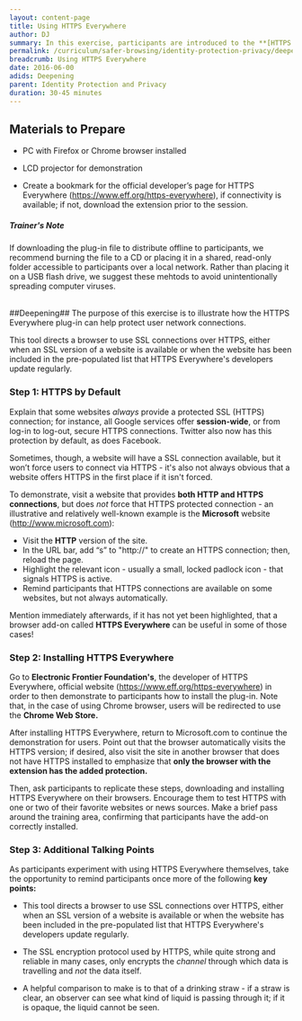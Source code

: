 ```yaml
---
layout: content-page
title: Using HTTPS Everywhere
author: DJ
summary: In this exercise, participants are introduced to the **[HTTPS Everywhere](https://www.eff.org/https-everywhere)** plug-in for Chrome and Firefox browsers. HTTPS Everywhere forces HTTPS for websites that offer such connections but do not automatically route users via HTTPS by default; likewise, if a site does not offer any kind of HTTPS connection, the plug-in alerts users to this fact.
permalink: /curriculum/safer-browsing/identity-protection-privacy/deepening/using-https-everywhere
breadcrumb: Using HTTPS Everywhere
date: 2016-06-00
adids: Deepening
parent: Identity Protection and Privacy
duration: 30-45 minutes
---
```


## Materials to Prepare ##

- PC with Firefox or Chrome browser installed
- LCD projector for demonstration

- Create a bookmark for the official developer’s page for HTTPS Everywhere (https://www.eff.org/https-everywhere), if connectivity is available; if not, download the extension prior to the session.

##### Trainer's Note
If downloading the plug-in file to distribute offline to participants, we recommend burning the file to a CD or placing it in a shared, read-only folder accessible to participants over a local network. Rather than placing it on a USB flash drive, we suggest these mehtods to avoid unintentionally spreading computer viruses.
<br><br>

##Deepening##
The purpose of this exercise is to illustrate how the HTTPS Everywhere plug-in can help protect user network connections. 

This tool directs a browser to use SSL connections over HTTPS, either when an SSL version of a website is available or when the website has been included in the pre-populated list that HTTPS Everywhere's developers update regularly.

### Step 1: HTTPS by Default
Explain that some websites *always* provide a protected SSL (HTTPS) connection; for instance, all Google services offer **session-wide**, or from log-in to log-out, secure HTTPS connections. Twitter also now has this protection by default, as does Facebook.

Sometimes, though, a website will have a SSL connection available, but it won’t force users to connect via HTTPS - it's also not always obvious that a website offers HTTPS in the first place if it isn't forced.

To demonstrate, visit a website that provides **both HTTP and HTTPS connections**, but does *not* force that HTTPS protected connection - an illustrative and relatively well-known example is the **Microsoft** website (http://www.microsoft.com):

- Visit the **HTTP** version of the site.
- In the URL bar, add “s” to "http://" to create an HTTPS connection; then, reload the page.
- Highlight the relevant icon - usually a small, locked padlock icon - that signals HTTPS is active.
- Remind participants that HTTPS connections are available on some websites, but not always automatically.

Mention immediately afterwards, if it has not yet been highlighted, that a browser add-on called **HTTPS Everywhere** can be useful in some of those cases!
<br>

### Step 2: Installing HTTPS Everywhere
Go to **Electronic Frontier Foundation's**, the developer of HTTPS Everywhere, official website (https://www.eff.org/https-everywhere) in order to then demonstrate to participants how to install the plug-in. Note that, in the case of using Chrome browser, users will be redirected to use the **Chrome Web Store.**

After installing HTTPS Everywhere, return to Microsoft.com to continue the demonstration for users. Point out that the browser automatically visits the HTTPS version; if desired, also visit the site in another browser that does not have HTTPS installed to emphasize that **only the browser with the extension has the added protection.**

Then, ask participants to replicate these steps, downloading and installing HTTPS Everywhere on their browsers. Encourage them to test HTTPS with one or two of their favorite websites or news sources. Make a brief pass around the training area, confirming that participants have the add-on correctly installed.

### Step 3: Additional Talking Points

As participants experiment with using HTTPS Everywhere themselves, take the opportunity to remind participants once more of the following **key points:**

- This tool directs a browser to use SSL connections over HTTPS, either when an SSL version of a website is available or when the website has been included in the pre-populated list that HTTPS Everywhere's developers update regularly.

- The SSL encryption protocol used by HTTPS, while quite strong and reliable in many cases, only encrypts the *channel* through which data is travelling and *not* the data itself.

- A helpful comparison to make is to that of a drinking straw - if a straw is clear, an observer can see what kind of liquid is passing through it; if it is opaque, the liquid cannot be seen.